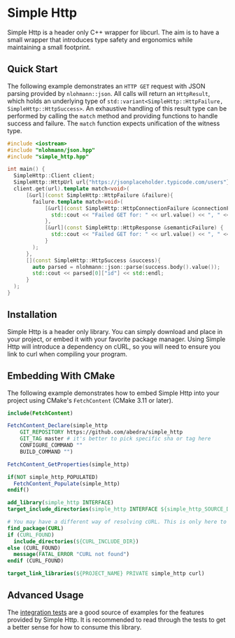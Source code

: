 # Simple Http

Simple Http is a header only C++ wrapper for libcurl. The aim is to have a small wrapper that introduces type safety and ergonomics while maintaining a small footprint.

## Quick Start

The following example demonstrates an `HTTP GET` request with JSON parsing provided by `nlohmann::json`. All calls will return an `HttpResult`, which holds an underlying type of `std::variant<SimpleHttp::HttpFailure, SimpleHttp::HttpSuccess>`. An exhaustive handling of this result type can be performed by calling the `match` method and providing functions to handle success and failure. The `match` function expects unification of the witness type.

```c++
#include <iostream>
#include "nlohmann/json.hpp"
#include "simple_http.hpp"

int main() {
  SimpleHttp::Client client;
  SimpleHttp::HttpUrl url{"https://jsonplaceholder.typicode.com/users"};
  client.get(url).template match<void>(
      [&url](const SimpleHttp::HttpFailure &failure){
        failure.template match<void>(
            [&url](const SimpleHttp::HttpConnectionFailure &connectionFailure) {
              std::cout << "Failed GET for: " << url.value() << ", " << connectionFailure.value() << std::endl;
            },
            [&url](const SimpleHttp::HttpResponse &semanticFailure) {
              std::cout << "Failed GET for: " << url.value() << ", " << semanticFailure << std::endl;
            }
        );
      },
      [](const SimpleHttp::HttpSuccess &success){
        auto parsed = nlohmann::json::parse(success.body().value());
        std::cout << parsed[0]["id"] << std::endl;
      }
  );
}
```

## Installation

Simple Http is a header only library. You can simply download and place in your project, or embed it with your favorite package manager. Using Simple Http will introduce a dependency on cURL, so you will need to ensure you link to curl when compiling your program.

## Embedding With CMake

The following example demonstrates how to embed Simple Http into your project using CMake's `FetchContent` (CMake 3.11 or later).

```cmake
include(FetchContent)

FetchContent_Declare(simple_http
    GIT_REPOSITORY https://github.com/abedra/simple_http
    GIT_TAG master # it's better to pick specific sha or tag here
    CONFIGURE_COMMAND ""
    BUILD_COMMAND "")

FetchContent_GetProperties(simple_http)

if(NOT simple_http_POPULATED)
  FetchContent_Populate(simple_http)
endif()

add_library(simple_http INTERFACE)
target_include_directories(simple_http INTERFACE ${simple_http_SOURCE_DIR})

# You may have a different way of resolving cURL. This is only here to provide a complete example
find_package(CURL)
if (CURL_FOUND)
  include_directories(${CURL_INCLUDE_DIR})
else (CURL_FOUND)
  message(FATAL_ERROR "CURL not found")
endif (CURL_FOUND)

target_link_libraries(${PROJECT_NAME} PRIVATE simple_http curl)
```

## Advanced Usage

The [integration tests](test/integration_tests.cpp) are a good source of examples for the features provided by Simple Http. It is recommended to read through the tests to get a better sense for how to consume this library.
